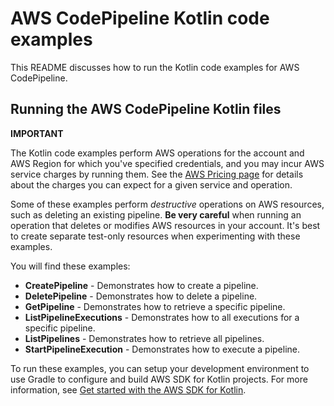 # AWS CodePipeline Kotlin code examples

This README discusses how to run the Kotlin code examples for AWS CodePipeline.

## Running the AWS CodePipeline Kotlin files

**IMPORTANT**

The Kotlin code examples perform AWS operations for the account and AWS Region for which you've specified credentials, and you may incur AWS service charges by running them. See the [AWS Pricing page](https://aws.amazon.com/pricing/) for details about the charges you can expect for a given service and operation.

Some of these examples perform *destructive* operations on AWS resources, such as deleting an existing pipeline. **Be very careful** when running an operation that deletes or modifies AWS resources in your account. It's best to create separate test-only resources when experimenting with these examples.

You will find these examples: 

- **CreatePipeline** - Demonstrates how to create a pipeline.
- **DeletePipeline** - Demonstrates how to delete a pipeline.
- **GetPipeline** - Demonstrates how to retrieve a specific pipeline.
- **ListPipelineExecutions** - Demonstrates how to all executions for a specific pipeline.
- **ListPipelines** - Demonstrates how to retrieve all pipelines.
- **StartPipelineExecution** - Demonstrates how to execute a pipeline.

To run these examples, you can setup your development environment to use Gradle to configure and build AWS SDK for Kotlin projects. For more information, 
see [Get started with the AWS SDK for Kotlin](https://docs.aws.amazon.com/sdk-for-kotlin/latest/developer-guide/setup.html). 
